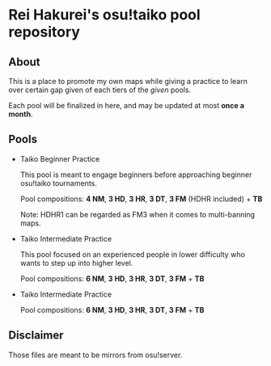 # Rei Hakurei's osu!taiko pool repository

## About

This is a place to promote my own maps while giving a practice to learn over certain gap given of each tiers of the _given_ pools.

Each pool will be finalized in here, and may be updated at most **once a month**.

## Pools

- Taiko Beginner Practice
  
  This pool is meant to engage beginners before approaching beginner osu!taiko tournaments.

  Pool compositions: **4 NM**, **3 HD**, **3 HR**, **3 DT**, **3 FM** (HDHR included) + **TB**
  
  Note: HDHR1 can be regarded as FM3 when it comes to multi-banning maps.

- Taiko Intermediate Practice

  This pool focused on an experienced people in lower difficulty who wants to step up into higher level.
  
  Pool compositions: **6 NM**, **3 HD**, **3 HR**, **3 DT**, **3 FM** + **TB**

- Taiko Intermediate Practice

  Pool compositions: **6 NM**, **3 HD**, **3 HR**, **3 DT**, **3 FM** + **TB**

## Disclaimer

Those files are meant to be mirrors from osu!server.